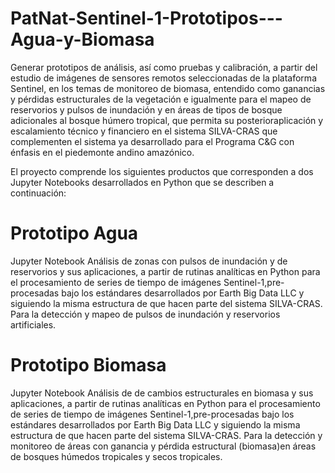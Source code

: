 # PatNat-Sentinel-1-Prototipos---Agua-y-Biomasa
Generar  prototipos  de  análisis,  así  como  pruebas  y  calibración,  a  partir  del  estudio  de imágenes  de  sensores remotos  seleccionadas  de  la  plataforma  Sentinel,  en  los temas  de  monitoreo  de  biomasa,  entendido  como ganancias  y  pérdidas  estructurales  de  la  vegetación  e  igualmente  para  el  mapeo  de  reservorios  y  pulsos  de inundación  y  en  áreas  de  tipos  de  bosque  adicionales  al  bosque  húmero  tropical,  que  permita  su  posterioraplicación  y  escalamiento  técnico  y  financiero  en  el  sistema  SILVA-CRAS  que  complementen  el  sistema  ya desarrollado para el Programa C&amp;G con énfasis en el piedemonte andino amazónico.

El proyecto comprende los siguientes productos que corresponden a dos Jupyter Notebooks desarrollados en Python que se describen a continuación: 

# Prototipo Agua

Jupyter Notebook Análisis de zonas con pulsos de inundación y de reservorios y sus aplicaciones, a partir de rutinas analíticas en Python para el procesamiento de series de tiempo de imágenes Sentinel-1,pre-procesadas bajo los estándares desarrollados por Earth Big Data  LLC y siguiendo la misma estructura de que hacen parte del sistema SILVA-CRAS. Para la detección y mapeo de pulsos de inundación y reservorios artificiales.

# Prototipo Biomasa

Jupyter Notebook Análisis de de cambios estructurales en biomasa y sus aplicaciones, a partir de rutinas analíticas en Python para el procesamiento de series de tiempo de imágenes Sentinel-1,pre-procesadas bajo los estándares desarrollados por Earth Big Data  LLC y siguiendo la misma estructura de que hacen parte del sistema SILVA-CRAS. Para la detección y monitoreo de áreas con ganancia y pérdida estructural (biomasa)en áreas de bosques húmedos tropicales y secos tropicales.
